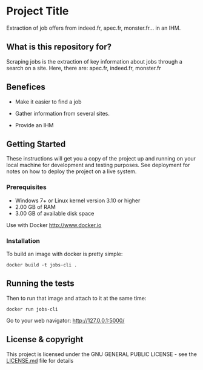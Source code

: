 # Project Title

Extraction of job offers from indeed.fr, apec.fr, monster.fr... in an IHM.

## What is this repository for? 

Scraping jobs is the extraction of key information about jobs through a search on a site. Here, there are: apec.fr, indeed.fr, monster.fr

## Benefices 

* Make it easier to find a job

* Gather information from several sites.

* Provide an IHM

## Getting Started

These instructions will get you a copy of the project up and running on your local machine for development and testing purposes. See deployment for notes on how to deploy the project on a live system.

### Prerequisites

* Windows 7+ or Linux kernel version 3.10 or higher
* 2.00 GB of RAM
* 3.00 GB of available disk space

Use with Docker http://www.docker.io

### Installation

To build an image with docker is pretty simple:
```
docker build -t jobs-cli .
```

## Running the tests

Then to run that image and attach to it at the same time:
```
docker run jobs-cli 
```

Go to your web navigator: http://127.0.0.1:5000/

## License & copyright

This project is licensed under the GNU GENERAL PUBLIC LICENSE - see the [LICENSE.md](LICENSE.md) file for details
